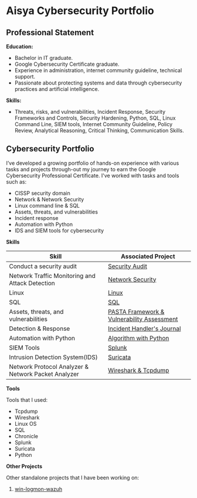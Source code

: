 # Aisya Cybersecurity Portfolio

## Professional Statement

**Education:**
  - Bachelor in IT graduate.
  - Google Cybersecurity Certificate graduate.
  - Experience in administration, internet community guideline, technical support.
  - Passionate about protecting systems and data through cybersecurity practices and artificial intelligence.

**Skills:**
  - Threats, risks, and vulnerabilities, Incident Response, Security Frameworks and Controls, Security Hardening, Python, SQL, Linux Command Line, SIEM tools, Internet Community Guideline, Policy Review, Analytical Reasoning, Critical Thinking, Communication Skills.

## Cybersecurity Portfolio

I’ve developed a growing portfolio of hands-on experience with various tasks and projects through-out my journey to earn the Google Cybersecurity Professional Certificate. I've worked with tasks and tools such as:
  - CISSP security domain
  - Network & Network Security
  - Linux command line & SQL
  - Assets, threats, and vulnerabilities
  - Incident response
  - Automation with Python
  - IDS and SIEM tools for cybersecurity

**Skills**

| Skill                                           | Associated Project         |
|-------------------------------------------------|----------------------------|
| Conduct a security audit                        | <a href="https://github.com/AisyaJalani/Aisya-Cybersecurity-Portfolio/tree/main/1.%20Conduct%20a%20Security%20Audit">Security Audit</a> |
| Network Traffic Monitoring and Attack Detection | <a href="https://github.com/AisyaJalani/Aisya-Cybersecurity-Portfolio/tree/main/2.%20Network%20Security">Network Security</a>|
| Linux                                           | <a href="https://github.com/AisyaJalani/Aisya-Cybersecurity-Portfolio/tree/main/3.%20Linux%20%26%20SQL">Linux</a> |
| SQL                                             | <a href="https://github.com/AisyaJalani/Aisya-Cybersecurity-Portfolio/tree/main/3.%20Linux%20%26%20SQL">SQL</a> |
| Assets, threats, and vulnerabilities            | <a href="https://github.com/AisyaJalani/Aisya-Cybersecurity-Portfolio/tree/main/4.%20Assets%2C%20Threats%2C%20and%20Vulnerabilities">PASTA Framework & Vulnerability Assessment</a> |
| Detection & Response                            | <a href="https://github.com/AisyaJalani/Aisya-Cybersecurity-Portfolio/tree/main/5.%20Detection%20%26%20Response">Incident Handler's Journal</a> |
| Automation with Python                          | <a href="7. Automate with Python">Algorithm with Python</a> |
| SIEM Tools                                      | <a href="https://github.com/AisyaJalani/Aisya-Cybersecurity-Portfolio/tree/main/6.%20Wireshark%2C%20Tcpdump%2C%20IDS%20%26%20SIEM">Splunk</a> |
| Intrusion Detection System(IDS)                 | <a href="https://github.com/AisyaJalani/Aisya-Cybersecurity-Portfolio/tree/main/6.%20Wireshark%2C%20Tcpdump%2C%20IDS%20%26%20SIEM">Suricata</a> |
| Network Protocol Analyzer & Network Packet Analyzer| <a href="https://github.com/AisyaJalani/Aisya-Cybersecurity-Portfolio/tree/main/6.%20Wireshark%2C%20Tcpdump%2C%20IDS%20%26%20SIEM">Wireshark & Tcpdump</a> |

**Tools**

Tools that I used:
  - Tcpdump
  - Wireshark
  - Linux OS
  - SQL
  - Chronicle
  - Splunk
  - Suricata
  - Python

**Other Projects**

Other standalone projects that I have been working on:

1. <a href = "https://github.com/AisyaJalani/win-logmon-wazuh">win-logmon-wazuh</a>

